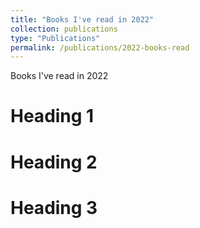 ```yaml
---
title: "Books I've read in 2022"
collection: publications
type: "Publications"
permalink: /publications/2022-books-read
---
```


Books I've read in 2022

Heading 1
======

Heading 2
======

Heading 3
======